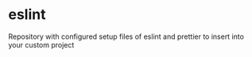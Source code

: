 # eslint
Repository with configured setup files of eslint and prettier to insert into your custom project

